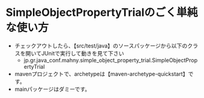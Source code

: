 # SimpleObjectPropertyTrialのごく単純な使い方
- チェックアウトしたら、【src/test/java】のソースパッケージから以下のクラスを開いてJUnitで実行して動きを見て下さい
    - jp.gr.java_conf.mahny.simple_object_property_trial.SimpleObjectPropertyTrial
- mavenプロジェクトで、archetypeは【maven-archetype-quickstart】です。
- mainパッケージはダミーです。
